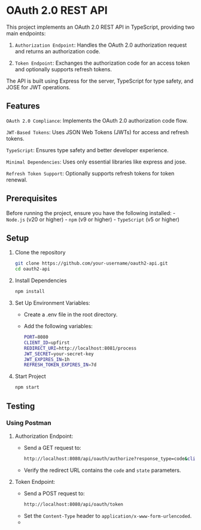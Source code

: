 # OAuth 2.0 REST API
This project implements an OAuth 2.0 REST API in TypeScript, providing two main endpoints:

1. `Authorization Endpoint`: Handles the OAuth 2.0 authorization request and returns an authorization code.

2. `Token Endpoint`: Exchanges the authorization code for an access token and optionally supports refresh tokens.

The API is built using Express for the server, TypeScript for type safety, and JOSE for JWT operations.

## Features
`OAuth 2.0 Compliance`: Implements the OAuth 2.0 authorization code flow.

`JWT-Based Tokens`: Uses JSON Web Tokens (JWTs) for access and refresh tokens.

`TypeScript`: Ensures type safety and better developer experience.

`Minimal Dependencies`: Uses only essential libraries like express and jose.

`Refresh Token Support`: Optionally supports refresh tokens for token renewal.

## Prerequisites
Before running the project, ensure you have the following installed:
    - `Node.js` (v20 or higher)
    - `npm` (v9 or higher)
    - `TypeScript` (v5 or higher)

## Setup
1. Clone the repository
    ```bash
    git clone https://github.com/your-username/oauth2-api.git
    cd oauth2-api
    ```
2. Install Dependencies
    ```bash
    npm install
    ```
3. Set Up Environment Variables:
    - Create a .env file in the root directory.

    - Add the following variables:
        ```bash
        PORT=8080
        CLIENT_ID=upfirst
        REDIRECT_URI=http://localhost:8081/process
        JWT_SECRET=your-secret-key
        JWT_EXPIRES_IN=1h
        REFRESH_TOKEN_EXPIRES_IN=7d
        ```
4. Start Project
    ```bash
    npm start
    ```

## Testing
### Using Postman
1. Authorization Endpoint:
    - Send a GET request to:
        ```bash
        http://localhost:8080/api/oauth/authorize?response_type=code&client_id=upfirst&redirect_uri=http://localhost:8081/process&state=SOME_STATE
        ```
    - Verify the redirect URL contains the `code` and `state` parameters.

2. Token Endpoint:
    - Send a POST request to:
        ```bash
        http://localhost:8080/api/oauth/token
        ```
    - Set the `Content-Type` header to `application/x-www-form-urlencoded`.
    - 